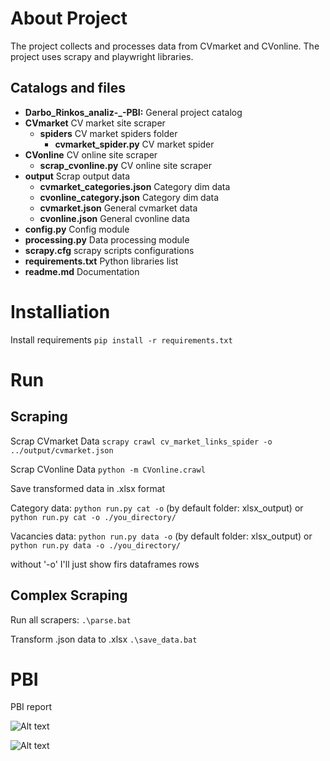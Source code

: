 # About Project
The project collects and processes data from CVmarket and CVonline. The project uses scrapy and playwright libraries. 

## Catalogs and files

- **Darbo_Rinkos_analiz-_-PBI:** General project catalog
- **CVmarket** CV market site scraper
    - **spiders** CV market spiders folder
        - **cvmarket_spider.py** CV market spider
- **CVonline** CV online site scraper
    - **scrap_cvonline.py** CV online site scraper
- **output** Scrap output data
    - **cvmarket_categories.json** Category dim data
    - **cvonline_category.json** Category dim data
    - **cvmarket.json** General cvmarket data
    - **cvonline.json** General cvonline data
- **config.py** Config module
- **processing.py** Data processing module
- **scrapy.cfg** scrapy scripts configurations 
- **requirements.txt** Python libraries list 
- **readme.md** Documentation 
# Installiation
Install requirements
```pip install -r requirements.txt```

# Run

## Scraping

Scrap CVmarket Data
```scrapy crawl cv_market_links_spider -o ../output/cvmarket.json``` 

Scrap CVonline Data
```python -m CVonline.crawl```

Save transformed data in .xlsx format

Category data:
```python run.py cat -o``` (by default folder: xlsx_output)
or 
```python run.py cat -o ./you_directory/```

Vacancies data:
```python run.py data -o``` (by default folder: xlsx_output)
or 
```python run.py data -o ./you_directory/```

without '-o' I'll just show firs dataframes rows

## Complex Scraping

Run all scrapers:
```.\parse.bat```

Transform .json data to .xlsx 
```.\save_data.bat```

# PBI

PBI report

![Alt text](image.png)


![Alt text](image-1.png)